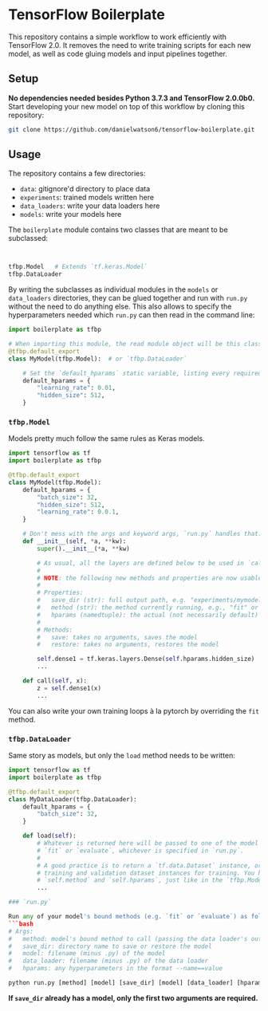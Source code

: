 # TensorFlow Boilerplate

This repository contains a simple workflow to work efficiently with TensorFlow 2.0. It removes the need to write training scripts for each new model, as well as code gluing models and input pipelines together.

## Setup

**No dependencies needed besides Python 3.7.3 and TensorFlow 2.0.0b0.** Start developing your new model on top of this workflow by cloning this repository:

```bash
git clone https://github.com/danielwatson6/tensorflow-boilerplate.git
```

## Usage

The repository contains a few directories:
- `data`: gitignore'd directory to place data
- `experiments`: trained models written here
- `data_loaders`: write your data loaders here
- `models`: write your models here

The `boilerplate` module contains two classes that are meant to be subclassed:

```python


tfbp.Model   # Extends `tf.keras.Model`
tfbp.DataLoader
```

By writing the subclasses as individual modules in the `models` or `data_loaders` directories, they can be glued together and run with `run.py` without the need to do anything else. This also allows to specify the hyperparameters needed which `run.py` can then read in the command line:

```python
import boilerplate as tfbp

# When importing this module, the read module object will be this class.
@tfbp.default_export
class MyModel(tfbp.Model):  # or `tfbp.DataLoader`

    # Set the `default_hparams` static variable, listing every required hyperparameter.
    default_hparams = {
        "learning_rate": 0.01,
        "hidden_size": 512,
    }
```


### `tfbp.Model`

Models pretty much follow the same rules as Keras models.

```python
import tensorflow as tf
import boilerplate as tfbp

@tfbp.default_export
class MyModel(tfbp.Model):
    default_hparams = {
        "batch_size": 32,
        "hidden_size": 512,
        "learning_rate": 0.0.1,
    }

    # Don't mess with the args and keyword args, `run.py` handles that.
    def __init__(self, *a, **kw):
        super().__init__(*a, **kw)

        # As usual, all the layers are defined below to be used in `call`.
        #
        # NOTE: the following new methods and properties are now usable:
        #
        # Properties:
        #   save_dir (str): full output path, e.g. "experiments/mymodel_run1".
        #   method (str): the method currently running, e.g., "fit" or "evaluate".
        #   hparams (namedtuple): the actual (not necessarily default) hyperparameters.
        #
        # Methods:
        #   save: takes no arguments, saves the model
        #   restore: takes no arguments, restores the model

        self.dense1 = tf.keras.layers.Dense(self.hparams.hidden_size)
        ...

    def call(self, x):
        z = self.dense1(x)
        ...
```

You can also write your own training loops à la pytorch by overriding the `fit` method.

### `tfbp.DataLoader`

Same story as models, but only the `load` method needs to be written:

```python
import tensorflow as tf
import boilerplate as tfbp

@tfbp.default_export
class MyDataLoader(tfbp.DataLoader):
    default_hparams = {
        "batch_size": 32,
    }

    def load(self):
        # Whatever is returned here will be passed to one of the model's methods like
        # `fit` or `evaluate`, whichever is specified in `run.py`.
        #
        # A good practice is to return a `tf.data.Dataset` instance, or separate
        # training and validation dataset instances for training. You have access to
        # `self.method` and `self.hparams`, just like in the `tfbp.Model` class.
        ...

### `run.py`

Run any of your model's bound methods (e.g. `fit` or `evaluate`) as follows:
```bash
# Args:
#   method: model's bound method to call (passing the data loader's output)
#   save_dir: directory name to save or restore the model
#   model: filename (minus .py) of the model
#   data_loader: filename (minus .py) of the data loader
#   hparams: any hyperparameters in the format --name==value

python run.py [method] [model] [save_dir] [model] [data_loader] [hparams...]
```

**If `save_dir` already has a model, only the first two arguments are required.**
